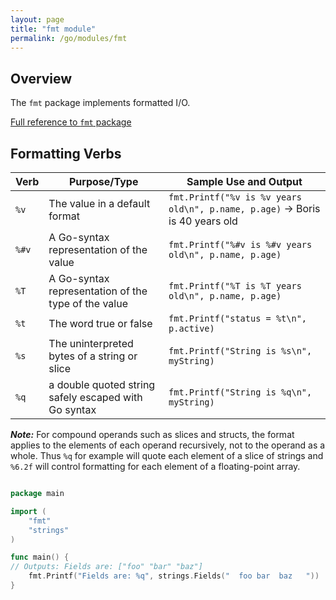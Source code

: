 ```yaml
---
layout: page
title: "fmt module"
permalink: /go/modules/fmt
---
```


## Overview

The `fmt` package implements formatted I/O.  

[Full reference to `fmt` package](https://pkg.go.dev/fmt)

## Formatting Verbs

| Verb | Purpose/Type | Sample Use and Output |
| ---- | ------------ | --------------------- |
| `%v`| The value in a default format | `fmt.Printf("%v is %v years old\n", p.name, p.age)` -> Boris is 40 years old |
| `%#v` | A Go-syntax representation of the value | `fmt.Printf("%#v is %#v years old\n", p.name, p.age)` | "Boris" is 40 years old |
| `%T` | A Go-syntax representation of the type of the value | `fmt.Printf("%T is %T years old\n", p.name, p.age)` | string is int years old |
| `%t` | The word true or false | `fmt.Printf("status = %t\n", p.active)` | status = true |
| `%s` | The uninterpreted bytes of a string or slice | `fmt.Printf("String is %s\n", myString)` | String is ya ya ding dong |
| `%q` | a double quoted string safely escaped with Go syntax | `fmt.Printf("String is %q\n", myString)` | String is "ya ya ding dong" |

***Note:*** For compound operands such as slices and structs, the format applies to the elements of each operand recursively, not to the operand as a whole.  Thus `%q` for example will quote each element of a slice of strings and `%6.2f` will control formatting for each element of a floating-point array.

```go

package main

import (
    "fmt"
    "strings"
)

func main() {
// Outputs: Fields are: ["foo" "bar" "baz"]
    fmt.Printf("Fields are: %q", strings.Fields("  foo bar  baz   "))
}
```
